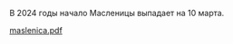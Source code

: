 В 2024 годы начало Масленицы выпадает на 10 марта.

[maslenica.pdf](https://github.com/mhorbul/orthodox-sandiego-webite/files/14519319/maslenica.pdf)
